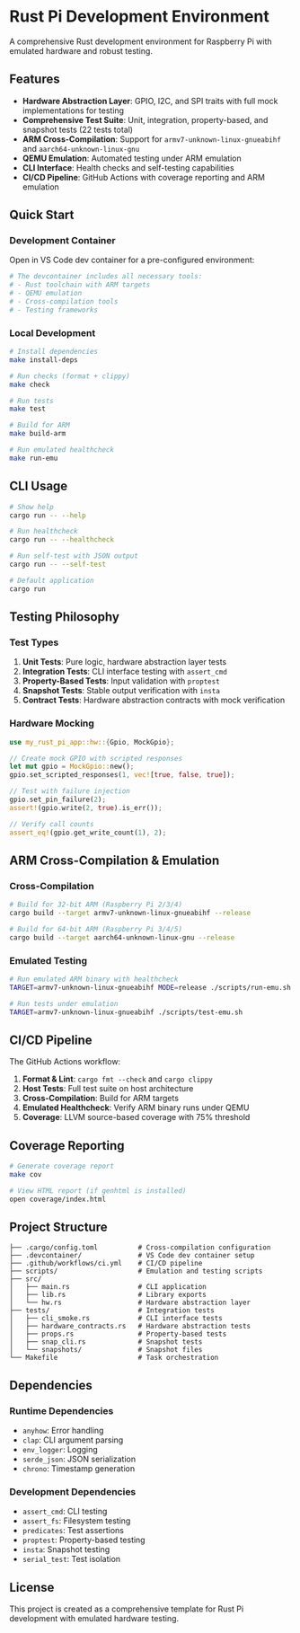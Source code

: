# Rust Pi Development Environment

A comprehensive Rust development environment for Raspberry Pi with emulated hardware and robust testing.

## Features

- **Hardware Abstraction Layer**: GPIO, I2C, and SPI traits with full mock implementations for testing
- **Comprehensive Test Suite**: Unit, integration, property-based, and snapshot tests (22 tests total)
- **ARM Cross-Compilation**: Support for `armv7-unknown-linux-gnueabihf` and `aarch64-unknown-linux-gnu`
- **QEMU Emulation**: Automated testing under ARM emulation
- **CLI Interface**: Health checks and self-testing capabilities
- **CI/CD Pipeline**: GitHub Actions with coverage reporting and ARM emulation

## Quick Start

### Development Container

Open in VS Code dev container for a pre-configured environment:

```bash
# The devcontainer includes all necessary tools:
# - Rust toolchain with ARM targets
# - QEMU emulation
# - Cross-compilation tools
# - Testing frameworks
```

### Local Development

```bash
# Install dependencies
make install-deps

# Run checks (format + clippy)
make check

# Run tests
make test

# Build for ARM
make build-arm

# Run emulated healthcheck
make run-emu
```

## CLI Usage

```bash
# Show help
cargo run -- --help

# Run healthcheck
cargo run -- --healthcheck

# Run self-test with JSON output
cargo run -- --self-test

# Default application
cargo run
```

## Testing Philosophy

### Test Types

1. **Unit Tests**: Pure logic, hardware abstraction layer tests
2. **Integration Tests**: CLI interface testing with `assert_cmd`
3. **Property-Based Tests**: Input validation with `proptest`
4. **Snapshot Tests**: Stable output verification with `insta`
5. **Contract Tests**: Hardware abstraction contracts with mock verification

### Hardware Mocking

```rust
use my_rust_pi_app::hw::{Gpio, MockGpio};

// Create mock GPIO with scripted responses
let mut gpio = MockGpio::new();
gpio.set_scripted_responses(1, vec![true, false, true]);

// Test with failure injection
gpio.set_pin_failure(2);
assert!(gpio.write(2, true).is_err());

// Verify call counts
assert_eq!(gpio.get_write_count(1), 2);
```

## ARM Cross-Compilation & Emulation

### Cross-Compilation

```bash
# Build for 32-bit ARM (Raspberry Pi 2/3/4)
cargo build --target armv7-unknown-linux-gnueabihf --release

# Build for 64-bit ARM (Raspberry Pi 3/4/5)
cargo build --target aarch64-unknown-linux-gnu --release
```

### Emulated Testing

```bash
# Run emulated ARM binary with healthcheck
TARGET=armv7-unknown-linux-gnueabihf MODE=release ./scripts/run-emu.sh

# Run tests under emulation
TARGET=armv7-unknown-linux-gnueabihf ./scripts/test-emu.sh
```

## CI/CD Pipeline

The GitHub Actions workflow:

1. **Format & Lint**: `cargo fmt --check` and `cargo clippy`
2. **Host Tests**: Full test suite on host architecture
3. **Cross-Compilation**: Build for ARM targets
4. **Emulated Healthcheck**: Verify ARM binary runs under QEMU
5. **Coverage**: LLVM source-based coverage with 75% threshold

## Coverage Reporting

```bash
# Generate coverage report
make cov

# View HTML report (if genhtml is installed)
open coverage/index.html
```

## Project Structure

```
├── .cargo/config.toml          # Cross-compilation configuration
├── .devcontainer/              # VS Code dev container setup
├── .github/workflows/ci.yml    # CI/CD pipeline
├── scripts/                    # Emulation and testing scripts
├── src/
│   ├── main.rs                 # CLI application
│   ├── lib.rs                  # Library exports
│   └── hw.rs                   # Hardware abstraction layer
├── tests/                      # Integration tests
│   ├── cli_smoke.rs            # CLI interface tests
│   ├── hardware_contracts.rs   # Hardware abstraction tests
│   ├── props.rs                # Property-based tests
│   ├── snap_cli.rs             # Snapshot tests
│   └── snapshots/              # Snapshot files
└── Makefile                    # Task orchestration
```

## Dependencies

### Runtime Dependencies
- `anyhow`: Error handling
- `clap`: CLI argument parsing
- `env_logger`: Logging
- `serde_json`: JSON serialization
- `chrono`: Timestamp generation

### Development Dependencies
- `assert_cmd`: CLI testing
- `assert_fs`: Filesystem testing
- `predicates`: Test assertions
- `proptest`: Property-based testing
- `insta`: Snapshot testing
- `serial_test`: Test isolation

## License

This project is created as a comprehensive template for Rust Pi development with emulated hardware testing.